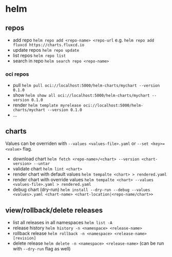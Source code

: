 # helm

## repos

 - add repo `helm repo add <repo-name> <repo-url` e.g. `helm repo add fluxcd https://charts.fluxcd.io`
 - update repos `helm repo update`
 - list repos `helm repo list`
 - search in repo `helm search repo <repo-name>`

### oci repos
- pull `helm pull oci://localhost:5000/helm-charts/mychart --version 0.1.0`
- show `helm show all oci://localhost:5000/helm-charts/mychart --version 0.1.0`
- render `helm template myrelease oci://localhost:5000/helm-charts/mychart --version 0.1.0`
- ...

## charts

Values can be overriden with `--values <values-file>.yaml` or `--set <key>=<value>` flag.
 
 - download chart `helm fetch <repo-name>/<chart> --version <chart-version> --untar`
 - validate chart `helm lint <chart>`
 - render chart with default values `helm tempalte <chart> > rendered.yaml`
 - render chart with override values `helm tempalte <chart> --values <values-file>.yaml > rendered.yaml`
 - debug chart (dry-run) `helm install --dry-run --debug --values <values>.yaml <chart-name> <chart-location|<repo-name/chart>>`

## view/rollback/delete releases

 - list all releases in all namespaces `helm list -A`
 - release history `helm history -n <namespace> <release-name>`
 - rollback release `helm rollback -n <namespace> <release-name> [revision]`
 - delete release `helm delete -n <namespace> <release-name>` (can be run with `--dry-run` flag as well)
